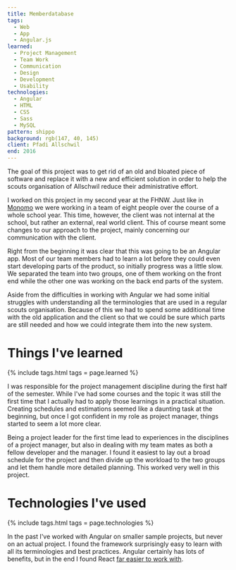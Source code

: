 ```yaml
---
title: Memberdatabase
tags:
  - Web
  - App
  - Angular.js
learned:
  - Project Management
  - Team Work
  - Communication
  - Design
  - Development
  - Usability
technologies:
  - Angular
  - HTML
  - CSS
  - Sass
  - MySQL
pattern: shippo
background: rgb(147, 40, 145)
client: Pfadi Allschwil
end: 2016
---
```


The goal of this project was to get rid of an old and bloated piece of software and replace it with a new and efficient solution in order to help the scouts organisation of Allschwil reduce their administrative effort.

I worked on this project in my second year at the FHNW. Just like in [Monomo](/projects/monomo/) we were working in a team of eight people over the course of a whole school year. This time, however, the client was not internal at the school, but rather an external, real world client. This of course meant some changes to our approach to the project, mainly concerning our communication with the client.

Right from the beginning it was clear that this was going to be an Angular app. Most of our team members had to learn a lot before they could even start developing parts of the product, so initially progress was a little slow. We separated the team into two groups, one of them working on the front end while the other one was working on the back end parts of the system.

Aside from the difficulties in working with Angular we had some initial struggles with understanding all the terminologies that are used in a regular scouts organisation. Because of this we had to spend some additional time with the old application and the client so that we could be sure which parts are still needed and how we could integrate them into the new system.

# Things I've learned

{% include tags.html tags = page.learned %}

I was responsible for the project management discipline during the first half of the semester. While I've had some courses and the topic it was still the first time that I actually had to apply those learnings in a practical situation. Creating schedules and estimations seemed like a daunting task at the beginning, but once I got confident in my role as project manager, things started to seem a lot more clear.

Being a project leader for the first time lead to experiences in the disciplines of a project manager, but also in dealing with my team mates as both a fellow developer and the manager. I found it easiest to lay out a broad schedule for the project and then divide up the workload to the two groups and let them handle more detailed planning. This worked very well in this project.

# Technologies I've used

{% include tags.html tags = page.technologies %}

In the past I've worked with Angular on smaller sample projects, but never on an actual project. I found the framework surprisingly easy to learn with all its terminologies and best practices. Angular certainly has lots of benefits, but in the end I found React [far easier to work with](/projects/what-the-fuck-should-i-watch-tonight/).
